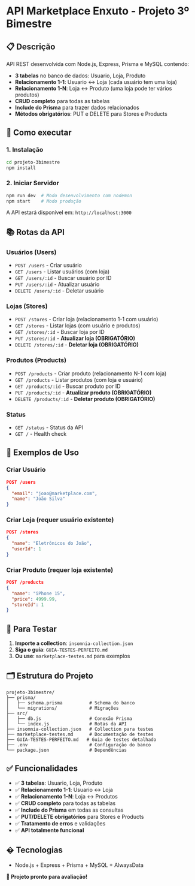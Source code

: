 # API Marketplace Enxuto - Projeto 3º Bimestre

## 📋 Descrição
API REST desenvolvida com Node.js, Express, Prisma e MySQL contendo:
- **3 tabelas** no banco de dados: Usuario, Loja, Produto
- **Relacionamento 1-1**: Usuario ↔ Loja (cada usuário tem uma loja)
- **Relacionamento 1-N**: Loja ↔ Produto (uma loja pode ter vários produtos)
- **CRUD completo** para todas as tabelas
- **Include do Prisma** para trazer dados relacionados
- **Métodos obrigatórios**: PUT e DELETE para Stores e Products

## 🚀 Como executar

### 1. Instalação
```bash
cd projeto-3bimestre
npm install
```

### 2. Iniciar Servidor
```bash
npm run dev  # Modo desenvolvimento com nodemon
npm start    # Modo produção
```

A API estará disponível em: `http://localhost:3000`

## 📚 Rotas da API

### **Usuários (Users)**
- `POST /users` - Criar usuário
- `GET /users` - Listar usuários (com loja)
- `GET /users/:id` - Buscar usuário por ID
- `PUT /users/:id` - Atualizar usuário
- `DELETE /users/:id` - Deletar usuário

### **Lojas (Stores)** 
- `POST /stores` - Criar loja (relacionamento 1-1 com usuário)
- `GET /stores` - Listar lojas (com usuário e produtos)
- `GET /stores/:id` - Buscar loja por ID
- `PUT /stores/:id` - **Atualizar loja (OBRIGATÓRIO)**
- `DELETE /stores/:id` - **Deletar loja (OBRIGATÓRIO)**

### **Produtos (Products)**
- `POST /products` - Criar produto (relacionamento N-1 com loja)
- `GET /products` - Listar produtos (com loja e usuário)
- `GET /products/:id` - Buscar produto por ID
- `PUT /products/:id` - **Atualizar produto (OBRIGATÓRIO)**
- `DELETE /products/:id` - **Deletar produto (OBRIGATÓRIO)**

### **Status**
- `GET /status` - Status da API
- `GET /` - Health check

## 📝 Exemplos de Uso

### Criar Usuário
```json
POST /users
{
  "email": "joao@marketplace.com",
  "name": "João Silva"
}
```

### Criar Loja (requer usuário existente)
```json
POST /stores
{
  "name": "Eletrônicos do João",
  "userId": 1
}
```

### Criar Produto (requer loja existente)
```json
POST /products
{
  "name": "iPhone 15",
  "price": 4999.99,
  "storeId": 1
}
```

## 🎯 Para Testar
1. **Importe a collection**: `insomnia-collection.json`
2. **Siga o guia**: `GUIA-TESTES-PERFEITO.md`
3. **Ou use**: `marketplace-testes.md` para exemplos

## 🗂️ Estrutura do Projeto
```
projeto-3bimestre/
├── prisma/
│   ├── schema.prisma          # Schema do banco
│   └── migrations/            # Migrações
├── src/
│   ├── db.js                  # Conexão Prisma
│   └── index.js               # Rotas da API
├── insomnia-collection.json   # Collection para testes
├── marketplace-testes.md      # Documentação de testes
├── GUIA-TESTES-PERFEITO.md   # Guia de testes detalhado
├── .env                       # Configuração do banco
└── package.json               # Dependências
```

## ✅ Funcionalidades
- ✅ **3 tabelas**: Usuario, Loja, Produto
- ✅ **Relacionamento 1-1**: Usuario ↔ Loja
- ✅ **Relacionamento 1-N**: Loja ↔ Produtos
- ✅ **CRUD completo** para todas as tabelas
- ✅ **Include do Prisma** em todas as consultas
- ✅ **PUT/DELETE obrigatórios** para Stores e Products
- ✅ **Tratamento de erros** e validações
- ✅ **API totalmente funcional**

## �️ Tecnologias
- Node.js + Express + Prisma + MySQL + AlwaysData

**🎉 Projeto pronto para avaliação!**